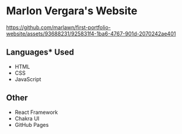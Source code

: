 # Marlon Vergara's Website
https://github.com/marlawn/first-portfolio-website/assets/93688231/925831f4-1ba6-4767-901d-2070242ae401
## Languages* Used
- HTML
- CSS
- JavaScript
## Other
- React Framework
- Chakra UI
- GitHub Pages
